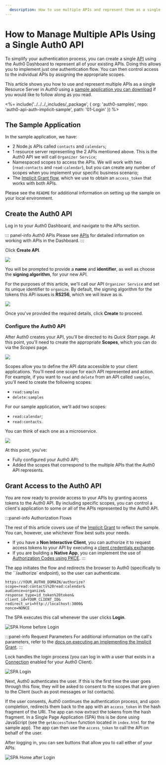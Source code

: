 ```yaml
---
  description: How to use multiple APIs and represent them as a single API in Auth0.
---
```


# How to Manage Multiple APIs Using a Single Auth0 API

To simplify your authentication process, you can create a single [API](/apis) using the Auth0 Dashboard to represent all of your existing APIs. Doing this allows you to implement just one authentication flow. You can then control access to the individual APIs by assigning the appropriate scopes.

This article shows you how to use and represent multiple APIs as a single Resource Server in Auth0 using a [sample application you can download](https://github.com/auth0-samples/auth0-api-auth-implicit-sample) if you would like to follow along as you read.

<%= include('../../../_includes/_package', { org: 'auth0-samples', repo: 'auth0-api-auth-implicit-sample', path: '01-Login' }) %>

## The Sample Application

In the sample application, we have:

* 2 Node.js APIs called `contacts` and `calendars`;
* 1 resource server representing the 2 APIs mentioned above. This is the Auth0 API we will call `Organizer Service`;
* Namespaced scopes to access the APIs. We will work with two (`read:contacts` and `read:calendar`), but you can create any number of scopes when you implement your specific business scenario;
* The [Implicit Grant flow](/api-auth/grant/implicit), which we use to obtain an `access_token` that works with both APIs.

Please see the `README` for additional information on setting up the sample on your local environment.

## Create the Auth0 API

Log in to your Auth0 Dashboard, and navigate to the APIs section.

::: panel-info Auth0 APIs
Please see [APIs](/apis) for detailed information on working with APIs in the Dashboard.
:::

Click **Create API**.

![](/media/articles/api-auth/tutorials/multiple-apis-one-resource-server/dashboard-apis.png)

You will be prompted to provide a **name** and **identifier**, as well as choose the **signing algorithm**, for your new API.

For the purposes of this article, we'll call our API `Organizer Service` and set its unique identifier to `organize`. By default, the signing algorithm for the tokens this API issues is **RS256**, which we will leave as is.

![](/media/articles/api-auth/tutorials/multiple-apis-one-resource-server/create-new-api.png)

Once you've provided the required details, click **Create** to proceed.

### Configure the Auth0 API

After Auth0 creates your API, you'll be directed to its *Quick Start* page. At this point, you'll need to create the appropriate **Scopes**, which you can do via the *Scopes* page.

![](/media/articles/api-auth/tutorials/multiple-apis-one-resource-server/scopes-page.png)

Scopes allow you to define the API data accessible to your client applications. You'll need one scope for each API represented and action. For example, if you want to `read` and `delete` from an API called `samples`, you'll need to create the following scopes:

* `read:samples`
* `delete:samples`

For our sample application, we'll add two scopes:

* `read:calendar`;
* `read:contacts`.

You can think of each one as a microservice.

![](/media/articles/api-auth/tutorials/multiple-apis-one-resource-server/new-scopes.png)

At this point, you've:

* Fully configured your Auth0 API;
* Added the scopes that correspond to the multiple APIs that the Auth0 API represents.

## Grant Access to the Auth0 API

You are now ready to provide access to your APIs by granting access tokens to the Auth0 API. By including specific scopes, you can control a client's application to some or all of the APIs represented by the Auth0 API.

:::panel-info Authorization Flows

The rest of this article covers use of the [Implicit Grant](/api-auth/grant/implicit) to reflect the sample. You can, however, use whichever flow best suits your needs.

* If you have a **Non Interactive Client**, you can authorize it to request access tokens to your API by executing a [client credentials exchange](/api-auth/grant/client-credentials).
* If you are building a **Native App**, you can implement the use of [Authorization Codes using PKCE](/api-auth/grant/authorization-code-pkce).
:::

The app initiates the flow and redirects the browser to Auth0 (specifically to the ``/authorize` endpoint), so the user can authenticate.

```text
https://YOUR_AUTH0_DOMAIN/authorize?
scope=read:contacts%20read:calendar&
audience=organize&
response_type=id_token%20token&
client_id=YOUR_CLIENT_ID&
redirect_uri=http://localhost:3000&
nonce=NONCE
```
The SPA executes this call whenever the user clicks **Login**.

![SPA Home before Login](/media/articles/api-auth/tutorials/multiple-apis-one-resource-server/home.png)

:::panel-info Request Parameters
For additional information on the call's parameters, refer to the [docs on executing an implementing the Implicit Grant](/api-auth/grant/implicit#1-get-the-user-s-authorization).
:::

Lock handles the login process (you can log in with a user that exists in a [Connection](/identityproviders) enabled for your Auth0 Client).

![SPA Login](/media/articles/api-auth/tutorials/multiple-apis-one-resource-server/lock.png)

Next, Auth0 authenticates the user. If this is the first time the user goes through this flow, they will be asked to consent to the scopes that are given to the Client (such as post messages or list contacts).

If the user consents, Auth0 continues the authentication process, and upon completion, redirects them back to the app with an `access_token` in the hash fragment of the URI. The app can now extract the tokens from the hash fragment. In a Single Page Application (SPA) this is be done using JavaScript (see the `getAccessToken` function located in `index.html` for the sample app). The app can then use the `access_token` to call the API on behalf of the user.

After logging in, you can see buttons that allow you to call either of your APIs.

![SPA Home after Login](/media/articles/api-auth/tutorials/multiple-apis-one-resource-server/apis.png)
